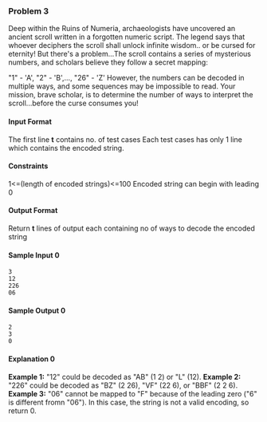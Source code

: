 ### Problem 3

Deep within the Ruins of Numeria, archaeologists have uncovered an ancient scroll written in a forgotten numeric script.
The legend says that whoever deciphers the scroll shall unlock infinite wisdom.. or be
cursed for eternity!
But there's a problem...The scroll contains a series of mysterious numbers, and scholars believe they follow a secret mapping:

"1" - 'A', "2" - 'B',..., "26" - 'Z' However, the numbers can be decoded in multiple ways, and some sequences may be impossible to read.
Your mission, brave scholar, is to determine the number of ways to interpret the scroll...before the curse consumes you!

#### Input Format

The first line **t** contains no. of test cases
Each test cases has only 1 line which contains the encoded string.

#### Constraints

1<=(length of encoded strings)<=100
Encoded string can begin with leading 0

#### Output Format

Return **t** lines of output each containing no of ways to decode the encoded string

#### Sample Input 0

```
3
12
226
06
```

#### Sample Output 0

```
2
3
0
```

#### Explanation 0

**Example 1:**
"12" could be decoded as "AB" (1 2) or "L" (12).
**Example 2:**
"226" could be decoded as "BZ" (2 26), "VF" (22 6), or "BBF" (2 2 6).
**Example 3:**
"06" cannot be mapped to "F" because of the leading zero ("6" is different fromn "06"). In this case, the string is not a valid encoding, so return 0.
